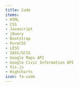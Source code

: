 ```yaml
---
title: Code
items:
- HTML
- CSS
- Javascript
- jQuery
- Bootstrap
- PureCSS
- LESS
- SASS/SCSS
- Google Maps API
- Google Civic Information API
- Vis.js
- Highcharts
icon: fa-code
---
```


